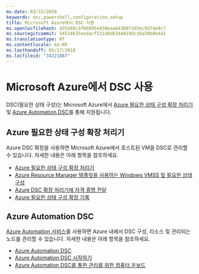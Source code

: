 ```yaml
---
ms.date: 03/15/2018
keywords: dsc,powershell,configuration,setup
title: Microsoft Azure에서 DSC 사용
ms.openlocfilehash: d35488c3f66895e930eaa84360f3d3ec9d74e9c7
ms.sourcegitcommit: 54534635eedacf531d8d6344019dc16a50b8b441
ms.translationtype: HT
ms.contentlocale: ko-KR
ms.lasthandoff: 05/17/2018
ms.locfileid: "34221887"
---
```

# <a name="using-dsc-on-microsoft-azure"></a>Microsoft Azure에서 DSC 사용

DSC(필요한 상태 구성)는 Microsoft Azure에서 [Azure 필요한 상태 구성 확장 처리기](/azure/virtual-machines/virtual-machines-windows-extensions-dsc-overview) 및 [Azure Automation DSC](/azure/automation/automation-dsc-overview)를 통해 지원됩니다.

## <a name="azure-desired-state-configuration-extension-handler"></a>Azure 필요한 상태 구성 확장 처리기

Azure DSC 확장을 사용하면 Microsoft Azure에서 호스트된 VM을 DSC로 관리할 수 있습니다.
자세한 내용은 아래 항목을 참조하세요.

- [Azure 필요한 상태 구성 확장 처리기](/azure/virtual-machines/virtual-machines-windows-extensions-dsc-overview)
- [Azure Resource Manager 템플릿을 사용하는 Windows VMSS 및 필요한 상태 구성](/azure/virtual-machines/virtual-machines-windows-extensions-dsc-template)
- [Azure DSC 확장 처리기에 자격 증명 전달](/azure/virtual-machines/virtual-machines-windows-extensions-dsc-credentials)
- [Azure 필요한 상태 구성 확장 기록](azureDscexthistory.md)

## <a name="azure-automation-dsc"></a>Azure Automation DSC

[Azure Automation 서비스](https://azure.microsoft.com/services/automation/)를 사용하면 Azure 내에서 DSC 구성, 리소스 및 관리되는 노드를 관리할 수 있습니다. 자세한 내용은 아래 항목을 참조하세요.

- [Azure Automation DSC](/azure/automation/automation-dsc-overview)
- [Azure Automation DSC 시작하기](/azure/automation/automation-dsc-getting-started)
- [Azure Automation DSC를 통한 관리를 위한 컴퓨터 온보드](/azure/automation/automation-dsc-onboarding)